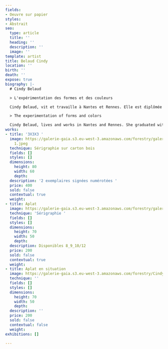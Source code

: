 ```yaml
---
fields:
- Oeuvre sur papier
styles:
- Abstrait
seo:
  type: article
  title: ''
  heading: ''
  description: ''
  image: ''
template: artist
title: Belaud Cindy
location: ''
birth: ''
death: ''
expose: true
biography: |-
  # Cindy Belaud

  > L'expérimentation des formes et des couleurs

  Cindy Belaud, vit et travaille à Nantes et Rennes. Elle est diplômée d’un Master recherche en Arts plastiques - Pratiques et poétiques de l’Université de Rennes2 depuis 2015. Elle s’inscrit dans les questionnements du mouvement Support/Surface et adhère aux valeurs modernes et radicales de l’École du Bauhaus. Elle s’inspire de ses contemporains : Bruno Peinado, Damien Poulain, Meg Hopkin, Palefroi, Formes Vives, Momo Studio… Cindy Belaud expérimente, malmène et questionne: la forme, le motif, le médium. Elle aime se dire que définir les contours, les vides, les pleins et les matières d'une forme offrent un jeu infini. Aussi, la couleur n'est pas séduction, mais artistique, sociale, politique, psychologique.

  > The experimentation of forms and colors

  Cindy Belaud, lives and works in Nantes and Rennes. She graduated with a Master's degree in Plastic Arts - Practices and Poetics from the University of Rennes2 in 2015. She is part of the questioning of the Support/Surface movement and adheres to the modern and radical values of the Bauhaus School. She is inspired by her contemporaries: Bruno Peinado, Damien Poulain, Meg Hopkin, Palefroi, Formes Vives, Momo Studio... Cindy Belaud experiments, maltreats and questions: the form, the motif, the medium. She likes to think that defining the contours, the voids, the solids and the materials of a shape offers an infinite game. Also, the color is not seduction, but artistic, social, political, psychological.
works:
- title: '3X3X3 '
  image: https://galerie-gaia.s3.eu-west-3.amazonaws.com/forestry/galerie-gaia-cindy-belaud-3X3X3
    1.jpeg
  technique: Sérigraphie sur carton bois
  fields: []
  styles: []
  dimensions:
    height: 80
    width: 60
    depth: 
  description: '2 exemplaires signées numérotées '
  price: 400
  sold: false
  contextual: true
  weight: 
- title: Aplat
  image: https://galerie-gaia.s3.eu-west-3.amazonaws.com/forestry/galerie-gaia-cindy-belaud-aplat-70X50.jpg
  technique: 'Sérigraphie '
  fields: []
  styles: []
  dimensions:
    height: 70
    width: 50
    depth: 
  description: Disponibles 8_9_10/12
  price: 200
  sold: false
  contextual: true
  weight: 
- title: Aplat en situation
  image: https://galerie-gaia.s3.eu-west-3.amazonaws.com/forestry/CindyBelaud_GAMMES_2021.jpeg
  technique: ''
  fields: []
  styles: []
  dimensions:
    height: 70
    width: 50
    depth: 
  description: ''
  price: 200
  sold: false
  contextual: false
  weight: 
exhibitions: []

---
```

